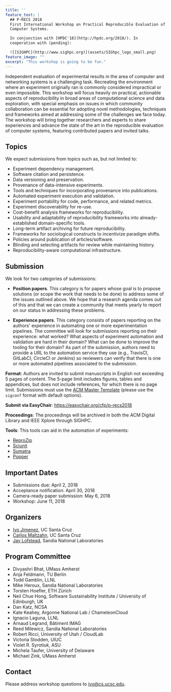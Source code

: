 ```yaml
---
title: ''
feature_text: |
  ## P-RECS 2018
  First International Workshop on Practical Reproducible Evaluation of 
  Computer Systems.

  In conjunction with [HPDC'18](http://hpdc.org/2018/). In 
  cooperation with (pending):

  ![[SIGHPC](http://www.sighpc.org)](assets/SIGhpc_logo_small.png)
feature_image: ""
excerpt: "This workshop is going to be fun."
---
```


Independent evaluation of experimental results in the area of computer 
and networking systems is a challenging task. Recreating the 
environment where an experiment originally ran is commonly considered 
impractical or even impossible. This workshop will focus heavily on 
practical, actionable aspects of reproducibility in broad areas of 
computational science and data exploration, with special emphasis on 
issues in which community collaboration can be essential for adopting 
novel methodologies, techniques and frameworks aimed at addressing 
some of the challenges we face today. The workshop will bring together 
researchers and experts to share experiences and advance the state of 
the art in the reproducible evaluation of computer systems, featuring 
contributed papers and invited talks.

## Topics

We expect submissions from topics such as, but not limited to:

  * Experiment dependency management.
  * Software citation and persistence.
  * Data versioning and preservation.
  * Provenance of data-intensive experiments.
  * Tools and techniques for incorporating provenance into publications.
  * Automated experiment execution and validation.
  * Experiment portability for code, performance, and related metrics.
  * Experiment discoverability for re-use.
  * Cost-benefit analysis frameworks for reproducibility.
  * Usability and adaptability of reproducibility frameworks into already-established domain-specific tools.
  * Long-term artifact archiving for future reproducibility.
  * Frameworks for sociological constructs to incentivize paradigm shifts.
  * Policies around publication of articles/software.
  * Blinding and selecting artifacts for review while maintaining history.
  * Reproducibility-aware computational infrastructure.

## Submission

We look for two categories of submissions:

  * **Position papers**. This category is for papers whose goal is to 
    propose solutions (or scope the work that needs to be done) to 
    address some of the issues outlined above. We hope that a research 
    agenda comes out of this and that we can create a community that 
    meets yearly to report on our status in addressing these problems.

  * **Experience papers**. This category consists of papers reporting 
    on the authors' experience in automating one or more 
    experimentation pipelines. The committee will look for submissions 
    reporting on their experience: what worked? What aspects of 
    experiment automation and validation are hard in their domain? 
    What can be done to improve the tooling for their domain? As part 
    of the submission, authors need to provide a URL to the automation 
    service they use (e.g., TravisCI, GitLabCI, CircleCI or Jenkins) 
    so reviewers can verify that there is one or more automated 
    pipelines associated to the submission.

**Format**: Authors are invited to submit manuscripts in English not 
exceeding 5 pages of content. The 5-page limit includes figures, 
tables and appendices, but does not include references, for which 
there is no page limit. Submissions must use the [ACM Master 
Template](https://www.acm.org/publications/proceedings-template) 
(please use the `sigconf` format with default options).

**Submit via EasyChair**: <https://easychair.org/cfp/p-recs2018>

**Proceedings**: The proceedings will be archived in both the ACM 
Digital Library and IEEE Xplore through SIGHPC.

**Tools**: This tools can aid in the automation of experiments:

  * [ReproZip](http://reprozip.org)
  * [Sciunit](http://sciunit.run)
  * [Sumatra](https://github.com/open-research/sumatra)
  * [Popper](https://github.com/systemslab/popper)

## Important Dates

  * Submissions due: April 2, 2018
  * Acceptance notification: April 30, 2018
  * Camera-ready paper submission: May 6, 2018
  * Workshop: June 11, 2018

## Organizers

  * [Ivo Jimenez](https://cs.ucsc.edu/~ivo), UC Santa Cruz
  * [Carlos Maltzahn](https://users.soe.ucsc.edu/~carlosm/), UC Santa 
    Cruz
  * [Jay Lofstead](www.lofstead.org), Sandia National Laboratories

## Program Committee

  * Divyashri Bhat, UMass Amherst
  * Anja Feldmann, TU Berlin
  * Todd Gamblin, LLNL
  * Mike Heroux, Sandia National Laboratories
  * Torsten Hoefler, ETH Zürich
  * Neil Chue Hong, Software Sustainability Institute / University of 
    Edinburgh, UK
  * Dan Katz, NCSA
  * Kate Keahey, Argonne National Lab / ChameleonCloud
  * Ignacio Laguna, LLNL
  * Arnaud Legrand, Bâtiment IMAG
  * Reed Milewicz, Sandia National Laboratories
  * Robert Ricci, University of Utah / CloudLab
  * Victoria Stodden, UIUC
  * Violet R. Syrotiuk, ASU
  * Michela Taufer, University of Delaware
  * Michael Zink, UMass Amherst

## Contact

Please address workshop questions to <ivo@cs.ucsc.edu>.
